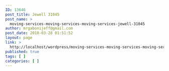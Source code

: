```yaml
---
ID: 13646
post_title: Jewell 31045
post_name: >
  moving-services-moving-services-moving-services-jewell-31045
author: mrgabonijeff@gmail.com
post_date: 2018-03-28 01:51:52
layout: page
link: >
  http://localhost/wordpress/moving-services-moving-services-moving-services-jewell-31045/
published: true
tags: [ ]
categories: [ ]
---
```

